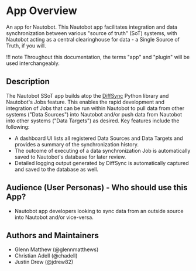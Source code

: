 # App Overview

An app for Nautobot. This Nautobot app facilitates integration and data synchronization between various "source of truth" (SoT) systems, with Nautobot acting as a central clearinghouse for data - a Single Source of Truth, if you will.

!!! note
    Throughout this documentation, the terms "app" and "plugin" will be used interchangeably.

## Description

The Nautobot SSoT app builds atop the [DiffSync](https://github.com/networktocode/diffsync) Python library and Nautobot's Jobs feature. This enables the rapid development and integration of Jobs that can be run within Nautobot to pull data from other systems ("Data Sources") into Nautobot and/or push data from Nautobot into other systems ("Data Targets") as desired. Key features include the following:

* A dashboard UI lists all registered Data Sources and Data Targets and provides a summary of the synchronization history.
* The outcome of executing of a data synchronization Job is automatically saved to Nautobot's database for later review.
* Detailed logging output generated by DiffSync is automatically captured and saved to the database as well.

## Audience (User Personas) - Who should use this App?

* Nautobot app developers looking to sync data from an outside source into Nautobot and/or vice-versa.

## Authors and Maintainers

* Glenn Matthew (@glennmatthews)
* Christian Adell (@chadell)
* Justin Drew (@jdrew82)
